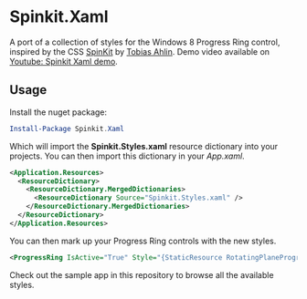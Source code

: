 Spinkit.Xaml
============

A port of a collection of styles for the Windows 8 Progress Ring control, inspired by the CSS [SpinKit][sk] by [Tobias Ahlin][ta]. Demo video available on [Youtube: Spinkit Xaml demo][yt].

Usage
-----

Install the nuget package:

```PowerShell
Install-Package Spinkit.Xaml
```

Which will import the **Spinkit.Styles.xaml** resource dictionary into your projects. You can then import this dictionary in your *App.xaml*.

```Xml
<Application.Resources>
  <ResourceDictionary>
    <ResourceDictionary.MergedDictionaries>
      <ResourceDictionary Source="Spinkit.Styles.xaml" />
    </ResourceDictionary.MergedDictionaries>
  </ResourceDictionary>
</Application.Resources>
```

You can then mark up your Progress Ring controls with the new styles.

```Xml
<ProgressRing IsActive="True" Style="{StaticResource RotatingPlaneProgressRingStyle}" />
```

Check out the sample app in this repository to browse all the available styles.

[sk]: http://tobiasahlin.com/spinkit/
[ta]: https://twitter.com/tobiasahlin
[yt]: http://www.youtube.com/watch?v=Lr5EulwTYz0

